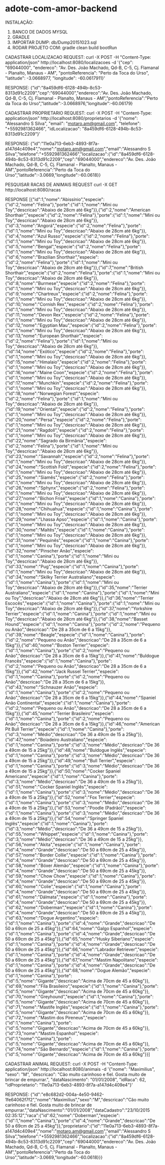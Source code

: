 # adote-com-amor-backend
INSTALAÇÃO:
1. BANCO DE DADOS MYSQL
2. GRADLE
3. IMPORTAR DUMP: db/Dump20151023.sql
4. RODAR PROJETO COM: gradle clean build bootRun

CADASTRAR LOCALIZACAO
REQUEST:
curl -X POST -H "Content-Type: application/json" http://localhost:8080/localizacoes -d '{"cep": "69044000", "endereco": "Av. Des. João Machado, Qd-B, C-5, Cj. Flamanal - Planalto, Manaus - AM", "pontoReferencia": "Perto da Toca do Urso", "latitude": -3.0668977, "longitude": -60.0617911}'

RESPONSE:
{"id":"8a459df6-6128-494b-8c53-8313d91c2209","cep":"69044000","endereco":"Av. Des. João Machado, Qd-B, C-5, Cj. Flamanal - Planalto, Manaus - AM","pontoReferencia":"Perto da Toca do Urso","latitude":-3.0668976,"longitude":-60.06179}


CADASTRAR PROPRIETARIO
REQUEST:
curl -X POST -H "Content-Type: application/json" http://localhost:8080/proprietarios -d '{"nome": "Alessandro S Silva", "email": "motaro.am@gmail.com", "telefone": "+5592981362466", "idLocalizacao": "8a459df6-6128-494b-8c53-8313d91c2209"}'

RESPONSE:
{"id":"11e0a713-6eb3-4893-8f7a-a147d4c409e4","nome":"motaro.am@gmail.com","email":"Alessandro S Silva","telefone":"+5592981362466","localizacao":{"id":"8a459df6-6128-494b-8c53-8313d91c2209","cep":"69044000","endereco":"Av. Des. João Machado, Qd-B, C-5, Cj. Flamanal - Planalto, Manaus - AM","pontoReferencia":"Perto da Toca do Urso","latitude":-3.0669,"longitude":-60.0618}}


PESQUISAR RACAS DE ANIMAIS
REQUEST
curl -X GET http://localhost:8080/racas

RESPONSE
[{"id":1,"nome":"Abissínio","especie":{"id":2,"nome":"Felina"},"porte":{"id":1,"nome":"Mini ou Toy","descricao":"Abaixo de 28cm até 6kg"}},{"id":2,"nome":"American Shorthair","especie":{"id":2,"nome":"Felina"},"porte":{"id":1,"nome":"Mini ou Toy","descricao":"Abaixo de 28cm até 6kg"}},{"id":3,"nome":"Angorá","especie":{"id":2,"nome":"Felina"},"porte":{"id":1,"nome":"Mini ou Toy","descricao":"Abaixo de 28cm até 6kg"}},{"id":4,"nome":"Azul Russo","especie":{"id":2,"nome":"Felina"},"porte":{"id":1,"nome":"Mini ou Toy","descricao":"Abaixo de 28cm até 6kg"}},{"id":5,"nome":"Bengal","especie":{"id":2,"nome":"Felina"},"porte":{"id":1,"nome":"Mini ou Toy","descricao":"Abaixo de 28cm até 6kg"}},{"id":6,"nome":"Brazilian Shorthair","especie":{"id":2,"nome":"Felina"},"porte":{"id":1,"nome":"Mini ou Toy","descricao":"Abaixo de 28cm até 6kg"}},{"id":7,"nome":"British Shorthair","especie":{"id":2,"nome":"Felina"},"porte":{"id":1,"nome":"Mini ou Toy","descricao":"Abaixo de 28cm até 6kg"}},{"id":8,"nome":"Burmese","especie":{"id":2,"nome":"Felina"},"porte":{"id":1,"nome":"Mini ou Toy","descricao":"Abaixo de 28cm até 6kg"}},{"id":9,"nome":"Chartreux","especie":{"id":2,"nome":"Felina"},"porte":{"id":1,"nome":"Mini ou Toy","descricao":"Abaixo de 28cm até 6kg"}},{"id":10,"nome":"Cornish Rex","especie":{"id":2,"nome":"Felina"},"porte":{"id":1,"nome":"Mini ou Toy","descricao":"Abaixo de 28cm até 6kg"}},{"id":11,"nome":"Devon Rex","especie":{"id":2,"nome":"Felina"},"porte":{"id":1,"nome":"Mini ou Toy","descricao":"Abaixo de 28cm até 6kg"}},{"id":12,"nome":"Egyptian Mau","especie":{"id":2,"nome":"Felina"},"porte":{"id":1,"nome":"Mini ou Toy","descricao":"Abaixo de 28cm até 6kg"}},{"id":13,"nome":"European Shorthair","especie":{"id":2,"nome":"Felina"},"porte":{"id":1,"nome":"Mini ou Toy","descricao":"Abaixo de 28cm até 6kg"}},{"id":14,"nome":"Exótico","especie":{"id":2,"nome":"Felina"},"porte":{"id":1,"nome":"Mini ou Toy","descricao":"Abaixo de 28cm até 6kg"}},{"id":15,"nome":"Himalaio","especie":{"id":2,"nome":"Felina"},"porte":{"id":1,"nome":"Mini ou Toy","descricao":"Abaixo de 28cm até 6kg"}},{"id":16,"nome":"Maine Coon","especie":{"id":2,"nome":"Felina"},"porte":{"id":1,"nome":"Mini ou Toy","descricao":"Abaixo de 28cm até 6kg"}},{"id":17,"nome":"Munchkin","especie":{"id":2,"nome":"Felina"},"porte":{"id":1,"nome":"Mini ou Toy","descricao":"Abaixo de 28cm até 6kg"}},{"id":18,"nome":"Norwegian Forest","especie":{"id":2,"nome":"Felina"},"porte":{"id":1,"nome":"Mini ou Toy","descricao":"Abaixo de 28cm até 6kg"}},{"id":19,"nome":"Oriental","especie":{"id":2,"nome":"Felina"},"porte":{"id":1,"nome":"Mini ou Toy","descricao":"Abaixo de 28cm até 6kg"}},{"id":20,"nome":"Persa","especie":{"id":2,"nome":"Felina"},"porte":{"id":1,"nome":"Mini ou Toy","descricao":"Abaixo de 28cm até 6kg"}},{"id":21,"nome":"Ragdoll","especie":{"id":2,"nome":"Felina"},"porte":{"id":1,"nome":"Mini ou Toy","descricao":"Abaixo de 28cm até 6kg"}},{"id":22,"nome":"Sagrado da Birmânia","especie":{"id":2,"nome":"Felina"},"porte":{"id":1,"nome":"Mini ou Toy","descricao":"Abaixo de 28cm até 6kg"}},{"id":23,"nome":"Savannah","especie":{"id":2,"nome":"Felina"},"porte":{"id":1,"nome":"Mini ou Toy","descricao":"Abaixo de 28cm até 6kg"}},{"id":24,"nome":"Scottish Fold","especie":{"id":2,"nome":"Felina"},"porte":{"id":1,"nome":"Mini ou Toy","descricao":"Abaixo de 28cm até 6kg"}},{"id":25,"nome":"Siamês","especie":{"id":2,"nome":"Felina"},"porte":{"id":1,"nome":"Mini ou Toy","descricao":"Abaixo de 28cm até 6kg"}},{"id":26,"nome":"Sphynx","especie":{"id":2,"nome":"Felina"},"porte":{"id":1,"nome":"Mini ou Toy","descricao":"Abaixo de 28cm até 6kg"}},{"id":27,"nome":"Bichon Frisé","especie":{"id":1,"nome":"Canina"},"porte":{"id":1,"nome":"Mini ou Toy","descricao":"Abaixo de 28cm até 6kg"}},{"id":28,"nome":"Chihuahua","especie":{"id":1,"nome":"Canina"},"porte":{"id":1,"nome":"Mini ou Toy","descricao":"Abaixo de 28cm até 6kg"}},{"id":29,"nome":"Lhassa Apso","especie":{"id":1,"nome":"Canina"},"porte":{"id":1,"nome":"Mini ou Toy","descricao":"Abaixo de 28cm até 6kg"}},{"id":30,"nome":"Maltês","especie":{"id":1,"nome":"Canina"},"porte":{"id":1,"nome":"Mini ou Toy","descricao":"Abaixo de 28cm até 6kg"}},{"id":31,"nome":"Pequinês","especie":{"id":1,"nome":"Canina"},"porte":{"id":1,"nome":"Mini ou Toy","descricao":"Abaixo de 28cm até 6kg"}},{"id":32,"nome":"Pinscher Anão","especie":{"id":1,"nome":"Canina"},"porte":{"id":1,"nome":"Mini ou Toy","descricao":"Abaixo de 28cm até 6kg"}},{"id":33,"nome":"Pug","especie":{"id":1,"nome":"Canina"},"porte":{"id":1,"nome":"Mini ou Toy","descricao":"Abaixo de 28cm até 6kg"}},{"id":34,"nome":"Skilky Terrier Australiano","especie":{"id":1,"nome":"Canina"},"porte":{"id":1,"nome":"Mini ou Toy","descricao":"Abaixo de 28cm até 6kg"}},{"id":35,"nome":"Terrier Australiano","especie":{"id":1,"nome":"Canina"},"porte":{"id":1,"nome":"Mini ou Toy","descricao":"Abaixo de 28cm até 6kg"}},{"id":36,"nome":"Terrier Escocês","especie":{"id":1,"nome":"Canina"},"porte":{"id":1,"nome":"Mini ou Toy","descricao":"Abaixo de 28cm até 6kg"}},{"id":37,"nome":"Yorkshire Terrier","especie":{"id":1,"nome":"Canina"},"porte":{"id":1,"nome":"Mini ou Toy","descricao":"Abaixo de 28cm até 6kg"}},{"id":38,"nome":"Basset Hound","especie":{"id":1,"nome":"Canina"},"porte":{"id":2,"nome":"Pequeno ou Anão","descricao":"De 28 a 35cm de 6 a 15kg"}},{"id":39,"nome":"Beagle","especie":{"id":1,"nome":"Canina"},"porte":{"id":2,"nome":"Pequeno ou Anão","descricao":"De 28 a 35cm de 6 a 15kg"}},{"id":40,"nome":"Boston Terrier","especie":{"id":1,"nome":"Canina"},"porte":{"id":2,"nome":"Pequeno ou Anão","descricao":"De 28 a 35cm de 6 a 15kg"}},{"id":41,"nome":"Buldogue Francês","especie":{"id":1,"nome":"Canina"},"porte":{"id":2,"nome":"Pequeno ou Anão","descricao":"De 28 a 35cm de 6 a 15kg"}},{"id":42,"nome":"Jack Russel Terrier","especie":{"id":1,"nome":"Canina"},"porte":{"id":2,"nome":"Pequeno ou Anão","descricao":"De 28 a 35cm de 6 a 15kg"}},{"id":43,"nome":"Schnauzer Anão","especie":{"id":1,"nome":"Canina"},"porte":{"id":2,"nome":"Pequeno ou Anão","descricao":"De 28 a 35cm de 6 a 15kg"}},{"id":44,"nome":"Spaniel Anão Continental","especie":{"id":1,"nome":"Canina"},"porte":{"id":2,"nome":"Pequeno ou Anão","descricao":"De 28 a 35cm de 6 a 15kg"}},{"id":45,"nome":"Terrier Brasileiro","especie":{"id":1,"nome":"Canina"},"porte":{"id":2,"nome":"Pequeno ou Anão","descricao":"De 28 a 35cm de 6 a 15kg"}},{"id":46,"nome":"American Pit Bull Terrier","especie":{"id":1,"nome":"Canina"},"porte":{"id":3,"nome":"Médio","descricao":"De 36 a 49cm de 15 a 25kg"}},{"id":47,"nome":"Boiadeiro Australiano","especie":{"id":1,"nome":"Canina"},"porte":{"id":3,"nome":"Médio","descricao":"De 36 a 49cm de 15 a 25kg"}},{"id":48,"nome":"Buldogue Inglês","especie":{"id":1,"nome":"Canina"},"porte":{"id":3,"nome":"Médio","descricao":"De 36 a 49cm de 15 a 25kg"}},{"id":49,"nome":"Bull Terrier","especie":{"id":1,"nome":"Canina"},"porte":{"id":3,"nome":"Médio","descricao":"De 36 a 49cm de 15 a 25kg"}},{"id":50,"nome":"Cocker Spaniel Americano","especie":{"id":1,"nome":"Canina"},"porte":{"id":3,"nome":"Médio","descricao":"De 36 a 49cm de 15 a 25kg"}},{"id":51,"nome":"Cocker Spaniel Inglês","especie":{"id":1,"nome":"Canina"},"porte":{"id":3,"nome":"Médio","descricao":"De 36 a 49cm de 15 a 25kg"}},{"id":52,"nome":"Fox Terrier","especie":{"id":1,"nome":"Canina"},"porte":{"id":3,"nome":"Médio","descricao":"De 36 a 49cm de 15 a 25kg"}},{"id":53,"nome":"Poodle (Padrão)","especie":{"id":1,"nome":"Canina"},"porte":{"id":3,"nome":"Médio","descricao":"De 36 a 49cm de 15 a 25kg"}},{"id":54,"nome":"Springer Spaniel Inglês","especie":{"id":1,"nome":"Canina"},"porte":{"id":3,"nome":"Médio","descricao":"De 36 a 49cm de 15 a 25kg"}},{"id":55,"nome":"Whippet","especie":{"id":1,"nome":"Canina"},"porte":{"id":3,"nome":"Médio","descricao":"De 36 a 49cm de 15 a 25kg"}},{"id":56,"nome":"Akita","especie":{"id":1,"nome":"Canina"},"porte":{"id":4,"nome":"Grande","descricao":"De 50 a 69cm de 25 a 45kg"}},{"id":57,"nome":"Border Collie","especie":{"id":1,"nome":"Canina"},"porte":{"id":4,"nome":"Grande","descricao":"De 50 a 69cm de 25 a 45kg"}},{"id":58,"nome":"Bóxer Alemão","especie":{"id":1,"nome":"Canina"},"porte":{"id":4,"nome":"Grande","descricao":"De 50 a 69cm de 25 a 45kg"}},{"id":59,"nome":"Chow Chow","especie":{"id":1,"nome":"Canina"},"porte":{"id":4,"nome":"Grande","descricao":"De 50 a 69cm de 25 a 45kg"}},{"id":60,"nome":"Colie","especie":{"id":1,"nome":"Canina"},"porte":{"id":4,"nome":"Grande","descricao":"De 50 a 69cm de 25 a 45kg"}},{"id":61,"nome":"Dálmata","especie":{"id":1,"nome":"Canina"},"porte":{"id":4,"nome":"Grande","descricao":"De 50 a 69cm de 25 a 45kg"}},{"id":62,"nome":"Doberman","especie":{"id":1,"nome":"Canina"},"porte":{"id":4,"nome":"Grande","descricao":"De 50 a 69cm de 25 a 45kg"}},{"id":63,"nome":"Dogue Argentino","especie":{"id":1,"nome":"Canina"},"porte":{"id":4,"nome":"Grande","descricao":"De 50 a 69cm de 25 a 45kg"}},{"id":64,"nome":"Galgo Espanhol","especie":{"id":1,"nome":"Canina"},"porte":{"id":4,"nome":"Grande","descricao":"De 50 a 69cm de 25 a 45kg"}},{"id":65,"nome":"Husky Siberiano","especie":{"id":1,"nome":"Canina"},"porte":{"id":4,"nome":"Grande","descricao":"De 50 a 69cm de 25 a 45kg"}},{"id":66,"nome":"Labrador Retriever","especie":{"id":1,"nome":"Canina"},"porte":{"id":4,"nome":"Grande","descricao":"De 50 a 69cm de 25 a 45kg"}},{"id":67,"nome":"Mastim Napolitano","especie":{"id":1,"nome":"Canina"},"porte":{"id":4,"nome":"Grande","descricao":"De 50 a 69cm de 25 a 45kg"}},{"id":68,"nome":"Dogue Alemão","especie":{"id":1,"nome":"Canina"},"porte":{"id":5,"nome":"Gigante","descricao":"Acima de 70cm de 45 a 60kg"}},{"id":69,"nome":"Fila Brasileiro","especie":{"id":1,"nome":"Canina"},"porte":{"id":5,"nome":"Gigante","descricao":"Acima de 70cm de 45 a 60kg"}},{"id":70,"nome":"Greyhound","especie":{"id":1,"nome":"Canina"},"porte":{"id":5,"nome":"Gigante","descricao":"Acima de 70cm de 45 a 60kg"}},{"id":71,"nome":"Mastife Inglês","especie":{"id":1,"nome":"Canina"},"porte":{"id":5,"nome":"Gigante","descricao":"Acima de 70cm de 45 a 60kg"}},{"id":72,"nome":"Mastim dos Pireneus","especie":{"id":1,"nome":"Canina"},"porte":{"id":5,"nome":"Gigante","descricao":"Acima de 70cm de 45 a 60kg"}},{"id":73,"nome":"Mastim Espanhol","especie":{"id":1,"nome":"Canina"},"porte":{"id":5,"nome":"Gigante","descricao":"Acima de 70cm de 45 a 60kg"}},{"id":74,"nome":"São Bernardo","especie":{"id":1,"nome":"Canina"},"porte":{"id":5,"nome":"Gigante","descricao":"Acima de 70cm de 45 a 60kg"}}]


CADASTRAR ANIMAL
REQUEST:
curl -X POST -H "Content-Type: application/json" http://localhost:8080/animais -d '{"nome": "Maximilius", "sexo": "M", "descricao": "Cão muito carinhoso e fiel. Gosta muito de brincar de empurrar.", "dataNascimento": "01/01/2008", "idRaca": 62, "idProprietario": "11e0a713-6eb3-4893-8f7a-a147d4c409e4"}'

RESPONSE:
{"id":"e8c682d2-004a-4e50-9462-1fe64062f7f2","nome":"Maximilius","sexo":"M","descricao":"Cão muito carinhoso e fiel. Gosta muito de brincar de empurrar.","dataNascimento":"01/01/2008","dataCadastro":"23/10/2015 02:35:12","raca":{"id":62,"nome":"Doberman","especie":{"id":1,"nome":"Canina"},"porte":{"id":4,"nome":"Grande","descricao":"De 50 a 69cm de 25 a 45kg"}},"proprietario":{"id":"11e0a713-6eb3-4893-8f7a-a147d4c409e4","nome":"motaro.am@gmail.com","email":"Alessandro S Silva","telefone":"+5592981362466","localizacao":{"id":"8a459df6-6128-494b-8c53-8313d91c2209","cep":"69044000","endereco":"Av. Des. João Machado, Qd-B, C-5, Cj. Flamanal - Planalto, Manaus - AM","pontoReferencia":"Perto da Toca do Urso","latitude":-3.0669,"longitude":-60.0618}}}
